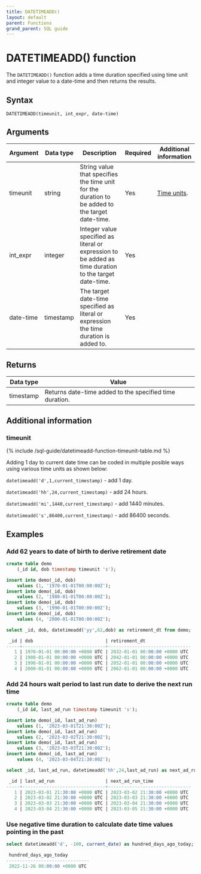 ```yaml
---
title: DATETIMEADD()
layout: default
parent: Functions
grand_parent: SQL guide
---
```


# DATETIMEADD() function

The `DATETIMEADD()` function adds a time duration specified using time unit and integer value to a date-time and then returns the results.

## Syntax

```
DATETIMEADD(timeunit, int_expr, date-time)
```

## Arguments

| Argument | Data type | Description | Required | Additional information |
|---|---|---|---|---|
| timeunit | string | String value that specifies the time unit for the duration to be added to the target date-time. | Yes | [Time units](#timeunit).|
| int_expr | integer | Integer value specified as literal or expression to be added as time duration to the target date-time. | Yes | |
| date-time | timestamp | The target date-time specified as literal or expression the time duration is added to. | Yes | |


## Returns

| Data type | Value |
|---|---|
| timestamp | Returns date-time added to the specified time duration. |

## Additional information

### timeunit

{% include /sql-guide/datetimeadd-function-timeunit-table.md %}

Adding 1 day to current date time can be coded in multiple posible ways using various time units as shown below:

`datetimeadd('d',1,current_timestamp)` - add 1 day.

`datetimeadd('hh',24,current_timestamp)` - add 24 hours.

`datetimeadd('mi',1440,current_timestamp)` - add 1440 minutes.

`datetimeadd('s',86400,current_timestamp)` - add 86400 seconds.

## Examples

### Add 62 years to date of birth to derive retirement date

```sql
create table demo
    (_id id, dob timestamp timeunit 's');

insert into demo(_id, dob)
    values (1, '1970-01-01T00:00:00Z');
insert into demo(_id, dob)
    values (2, '1980-01-01T00:00:00Z');
insert into demo(_id, dob)
    values (3, '1990-01-01T00:00:00Z');
insert into demo(_id, dob)
    values (4, '2000-01-01T00:00:00Z');

select _id, dob, datetimeadd('yy',62,dob) as retirement_dt from demo;

 _id | dob                           | retirement_dt
-----+-------------------------------+-------------------------------
   1 | 1970-01-01 00:00:00 +0000 UTC | 2032-01-01 00:00:00 +0000 UTC
   2 | 1980-01-01 00:00:00 +0000 UTC | 2042-01-01 00:00:00 +0000 UTC
   3 | 1990-01-01 00:00:00 +0000 UTC | 2052-01-01 00:00:00 +0000 UTC
   4 | 2000-01-01 00:00:00 +0000 UTC | 2062-01-01 00:00:00 +0000 UTC
```

### Add 24 hours wait period to last run date to derive the next run time

```sql
create table demo
    (_id id, last_ad_run timestamp timeunit 's');

insert into demo(_id, last_ad_run)
    values (1, '2023-03-01T21:30:00Z');
insert into demo(_id, last_ad_run)
    values (2, '2023-03-02T21:30:00Z');
insert into demo(_id, last_ad_run)
    values (3, '2023-03-03T21:30:00Z');
insert into demo(_id, last_ad_run)
    values (4, '2023-03-04T21:30:00Z'); 

select _id, last_ad_run, datetimeadd('hh',24,last_ad_run) as next_ad_run_time from demo;

 _id | last_ad_run                   | next_ad_run_time
-----+-------------------------------+-------------------------------
   1 | 2023-03-01 21:30:00 +0000 UTC | 2023-03-02 21:30:00 +0000 UTC
   2 | 2023-03-02 21:30:00 +0000 UTC | 2023-03-03 21:30:00 +0000 UTC
   3 | 2023-03-03 21:30:00 +0000 UTC | 2023-03-04 21:30:00 +0000 UTC
   4 | 2023-03-04 21:30:00 +0000 UTC | 2023-03-05 21:30:00 +0000 UTC
```
### Use negative time duration to calculate date time values pointing in the past

```sql
select datetimeadd('d', -100, current_date) as hundred_days_ago_today;

 hundred_days_ago_today
-------------------------------
 2022-11-26 00:00:00 +0000 UTC
```
